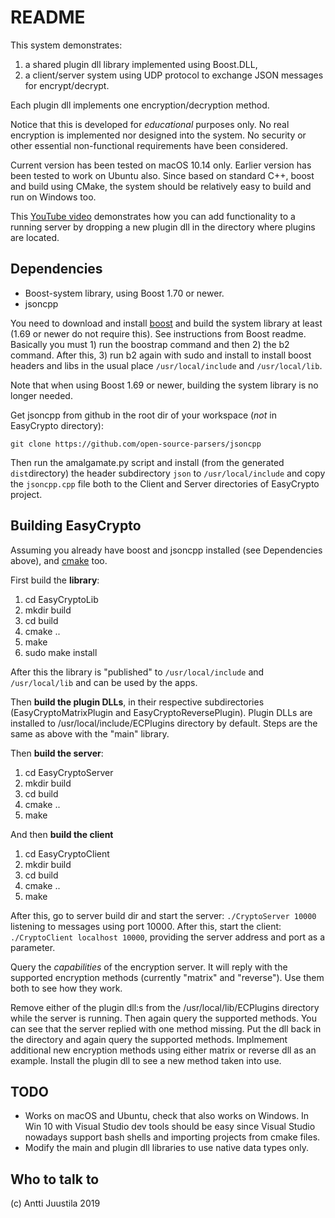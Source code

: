 # README #

This system demonstrates:

1. a shared plugin dll library implemented using Boost.DLL,
2. a client/server system using UDP protocol to exchange JSON messages for encrypt/decrypt.

Each plugin dll implements one encryption/decryption method.

Notice that this is developed for *educational* purposes only. No real encryption is implemented nor designed into the system. No security or other essential non-functional requirements have been considered.

Current version has been tested on macOS 10.14 only. Earlier version has been tested to work on Ubuntu also. Since based on standard C++, boost and build using CMake, the system should be relatively easy to build and run on Windows too.

This [YouTube video](https://youtu.be/zBy_anMAVbA) demonstrates how you can add functionality to a running server by dropping a new plugin dll in the directory where plugins are located.


## Dependencies

* Boost-system library, using Boost 1.70 or newer.
* jsoncpp

You need to download and install [boost](https://boost.org) and build the system library at least (1.69 or newer do not require this). See instructions from Boost readme. Basically you must 1) run the boostrap command and then 2) the b2 command. After this, 3) run b2 again with sudo and install to install boost headers and libs in the usual place `/usr/local/include` and `/usr/local/lib`. 

Note that when using Boost 1.69 or newer, building the system library is no longer needed.

Get jsoncpp from github in the root dir of your workspace (*not* in EasyCrypto directory):

```
git clone https://github.com/open-source-parsers/jsoncpp
```

Then run the amalgamate.py script and install (from the generated `dist`directory) the header subdirectory `json` to `/usr/local/include` and copy the `jsoncpp.cpp` file both to the Client and Server directories of EasyCrypto project.

## Building EasyCrypto

Assuming you already have boost and jsoncpp installed (see Dependencies above), and [cmake](https://cmake.org) too.

First build the **library**:

1. cd EasyCryptoLib
2. mkdir build
3. cd build
4. cmake ..
5. make
6. sudo make install

After this the library is "published" to `/usr/local/include` and `/usr/local/lib` and can be used by the apps.

Then **build the plugin DLLs**, in their respective subdirectories (EasyCryptoMatrixPlugin and EasyCryptoReversePlugin). Plugin DLLs are installed to /usr/local/include/ECPlugins directory by default. Steps are the same as above with the "main" library.

Then **build the server**:

1. cd EasyCryptoServer
2. mkdir build
3. cd build
4. cmake ..
5. make

And then **build the client**

1. cd EasyCryptoClient
2. mkdir build
3. cd build
4. cmake ..
5. make

After this, go to server build dir and start the server: `./CryptoServer 10000` listening to messages using port 10000. After this, start the client: `./CryptoClient localhost 10000`, providing the server address and port as a parameter.

Query the *capabilities* of the encryption server. It will reply with the supported encryption methods (currently "matrix" and "reverse"). Use them both to see how they work.

Remove either of the plugin dll:s from the /usr/local/lib/ECPlugins directory while the server is running. Then again query the supported methods. You can see that the server replied with one method missing. Put the dll back in the directory and again query the supported methods. Implmement additional new encryption methods using either matrix or reverse dll as an example. Install the plugin dll to see a new method taken into use.


## TODO

* Works on macOS and Ubuntu, check that also works on Windows. In Win 10 with Visual Studio dev tools should be easy since Visual Studio nowadays support bash shells and importing projects from cmake files.
* Modify the main and plugin dll libraries to use native data types only. 

## Who to talk to

(c) Antti Juustila 2019

